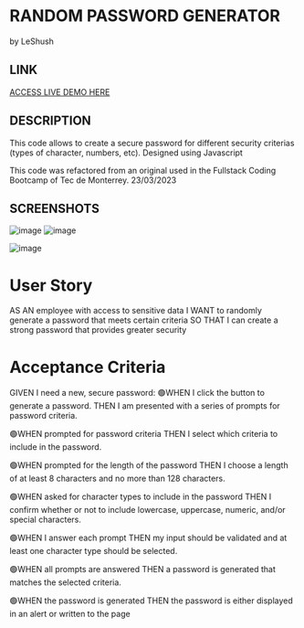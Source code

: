 # RANDOM PASSWORD GENERATOR
by LeShush

## LINK
[ACCESS LIVE DEMO HERE](https://le-shush.github.io/03_psswdGen/)

## DESCRIPTION
This code allows to create a secure password for different security criterias (types of character, numbers, etc). 
Designed using Javascript

This code was refactored from an original used in the Fullstack Coding Bootcamp of Tec de Monterrey.
23/03/2023

## SCREENSHOTS
![image](https://user-images.githubusercontent.com/126521180/228107091-deec3bbf-5660-4056-ac57-bf011c6f8c71.png)
![image](https://user-images.githubusercontent.com/126521180/228108274-94151bb5-39a2-4feb-b9db-e13d6d4fe808.png)

![image](https://user-images.githubusercontent.com/126521180/228107194-ad1643e8-778d-4584-9647-ee874793b400.png)
                                                                                   

# User Story
AS AN employee with access to sensitive data
I WANT to randomly generate a password that meets certain criteria
SO THAT I can create a strong password that provides greater security

# Acceptance Criteria

GIVEN I need a new, secure password:
🟢WHEN I click the button to generate a password.
THEN I am presented with a series of prompts for password criteria.

🟢WHEN prompted for password criteria
THEN I select which criteria to include in the password.

🟢WHEN prompted for the length of the password
THEN I choose a length of at least 8 characters and no more than 128 characters.

🟢WHEN asked for character types to include in the password
THEN I confirm whether or not to include lowercase, uppercase, numeric, and/or special characters.

🟢WHEN I answer each prompt
THEN my input should be validated and at least one character type should be selected.

🟢WHEN all prompts are answered
THEN a password is generated that matches the selected criteria.

🟢WHEN the password is generated
THEN the password is either displayed in an alert or written to the page
